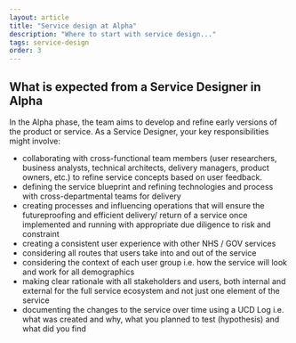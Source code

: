 ```yaml
---
layout: article
title: "Service design at Alpha"
description: "Where to start with service design..."
tags: service-design
order: 3
---
```


## What is expected from a Service Designer in Alpha

In the Alpha phase, the team aims to develop and refine early versions of the product or service. As a Service Designer, your key responsibilities might involve:


- collaborating with cross-functional team members (user researchers, business analysts, technical architects, delivery managers, product owners, etc.) to refine service concepts based on user feedback.
- defining the service blueprint and refining technologies and process with cross-departmental teams for delivery
- creating processes and influencing operations that will ensure the futureproofing and efficient delivery/ return of a service once implemented and running with appropriate due diligence to risk and constraint 
- creating a consistent user experience with other NHS / GOV services
- considering all routes that users take into and out of the service
- considering the context of each user group i.e. how the service will look and work for all demographics
- making clear rationale with all stakeholders and users, both internal and external for the full service ecosystem and not just one element of the service
- documenting the changes to the service over time using a UCD Log i.e. what was created and why, what you planned to test (hypothesis) and what did you find 

